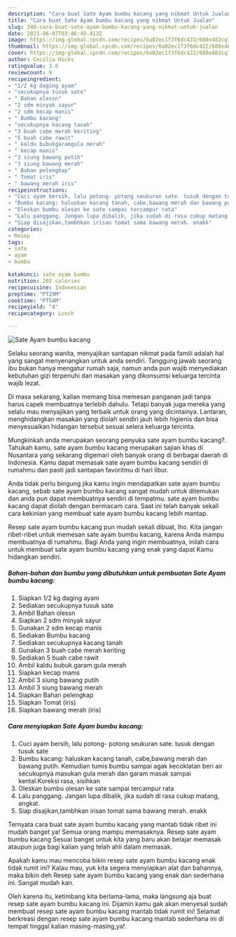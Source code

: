 ```yaml
---
description: "Cara buat Sate Ayam bumbu kacang yang nikmat Untuk Jualan"
title: "Cara buat Sate Ayam bumbu kacang yang nikmat Untuk Jualan"
slug: 340-cara-buat-sate-ayam-bumbu-kacang-yang-nikmat-untuk-jualan
date: 2021-06-07T03:46:49.413Z
image: https://img-global.cpcdn.com/recipes/6a02ec1f3f6dc422/680x482cq70/sate-ayam-bumbu-kacang-foto-resep-utama.jpg
thumbnail: https://img-global.cpcdn.com/recipes/6a02ec1f3f6dc422/680x482cq70/sate-ayam-bumbu-kacang-foto-resep-utama.jpg
cover: https://img-global.cpcdn.com/recipes/6a02ec1f3f6dc422/680x482cq70/sate-ayam-bumbu-kacang-foto-resep-utama.jpg
author: Cecilia Hicks
ratingvalue: 3.6
reviewcount: 9
recipeingredient:
- "1/2 kg daging ayam"
- "secukupnya tusuk sate"
- " Bahan olessn"
- "2 sdm minyak sayur"
- "2 sdm kecap manis"
- " Bumbu kacang"
- "secukupnya kacang tanah"
- "3 buah cabe merah keriting"
- "5 buah cabe rawit"
- " kaldu bubukgaramgula merah"
- " kecap manis"
- "3 siung bawang putih"
- "3 siung bawang merah"
- " Bahan pelengkap"
- " Tomat iris"
- " bawang merah iris"
recipeinstructions:
- "Cuci ayam bersih, lalu potong- potong seukuran sate. tusuk dengan tusuk sate"
- "Bumbu kacang: haluskan kacang tanah, cabe,bawang merah dan bawang putih. Kemudian tumis bumbu sampai agak kecoklatan beri air secukupnya masukan gula merah dan garam masak sampai kental.Koreksi rasa, sisihkan"
- "Oleskan bumbu olesan ke sate sampai tercampur rata"
- "Lalu panggang. Jangan lupa dibalik, jika sudah di rasa cukup matang, angkat."
- "Siap disajikan,tambhkan irisan tomat sama bawang merah. enakk"
categories:
- Resep
tags:
- sate
- ayam
- bumbu

katakunci: sate ayam bumbu 
nutrition: 202 calories
recipecuisine: Indonesian
preptime: "PT29M"
cooktime: "PT54M"
recipeyield: "4"
recipecategory: Lunch

---
```



![Sate Ayam bumbu kacang](https://img-global.cpcdn.com/recipes/6a02ec1f3f6dc422/680x482cq70/sate-ayam-bumbu-kacang-foto-resep-utama.jpg)

Selaku seorang wanita, menyajikan santapan nikmat pada famili adalah hal yang sangat menyenangkan untuk anda sendiri. Tanggung jawab seorang ibu bukan hanya mengatur rumah saja, namun anda pun wajib menyediakan kebutuhan gizi terpenuhi dan masakan yang dikonsumsi keluarga tercinta wajib lezat.

Di masa  sekarang, kalian memang bisa memesan panganan jadi tanpa harus capek membuatnya terlebih dahulu. Tetapi banyak juga mereka yang selalu mau menyajikan yang terbaik untuk orang yang dicintainya. Lantaran, menghidangkan masakan yang diolah sendiri jauh lebih higienis dan bisa menyesuaikan hidangan tersebut sesuai selera keluarga tercinta. 



Mungkinkah anda merupakan seorang penyuka sate ayam bumbu kacang?. Tahukah kamu, sate ayam bumbu kacang merupakan sajian khas di Nusantara yang sekarang digemari oleh banyak orang di berbagai daerah di Indonesia. Kamu dapat memasak sate ayam bumbu kacang sendiri di rumahmu dan pasti jadi santapan favoritmu di hari libur.

Anda tidak perlu bingung jika kamu ingin mendapatkan sate ayam bumbu kacang, sebab sate ayam bumbu kacang sangat mudah untuk ditemukan dan anda pun dapat membuatnya sendiri di tempatmu. sate ayam bumbu kacang dapat diolah dengan bermacam cara. Saat ini telah banyak sekali cara kekinian yang membuat sate ayam bumbu kacang lebih mantap.

Resep sate ayam bumbu kacang pun mudah sekali dibuat, lho. Kita jangan ribet-ribet untuk memesan sate ayam bumbu kacang, karena Anda mampu membuatnya di rumahmu. Bagi Anda yang ingin membuatnya, inilah cara untuk membuat sate ayam bumbu kacang yang enak yang dapat Kamu hidangkan sendiri.

<!--inarticleads1-->

##### Bahan-bahan dan bumbu yang dibutuhkan untuk pembuatan Sate Ayam bumbu kacang:

1. Siapkan 1/2 kg daging ayam
1. Sediakan secukupnya tusuk sate
1. Ambil  Bahan olessn
1. Siapkan 2 sdm minyak sayur
1. Gunakan 2 sdm kecap manis
1. Sediakan  Bumbu kacang
1. Sediakan secukupnya kacang tanah
1. Gunakan 3 buah cabe merah keriting
1. Sediakan 5 buah cabe rawit
1. Ambil  kaldu bubuk.garam.gula merah
1. Siapkan  kecap manis
1. Ambil 3 siung bawang putih
1. Ambil 3 siung bawang merah
1. Siapkan  Bahan pelengkap
1. Siapkan  Tomat (iris)
1. Siapkan  bawang merah (iris)




<!--inarticleads2-->

##### Cara menyiapkan Sate Ayam bumbu kacang:

1. Cuci ayam bersih, lalu potong- potong seukuran sate. tusuk dengan tusuk sate
1. Bumbu kacang: haluskan kacang tanah, cabe,bawang merah dan bawang putih. Kemudian tumis bumbu sampai agak kecoklatan beri air secukupnya masukan gula merah dan garam masak sampai kental.Koreksi rasa, sisihkan
1. Oleskan bumbu olesan ke sate sampai tercampur rata
1. Lalu panggang. Jangan lupa dibalik, jika sudah di rasa cukup matang, angkat.
1. Siap disajikan,tambhkan irisan tomat sama bawang merah. enakk




Ternyata cara buat sate ayam bumbu kacang yang mantab tidak ribet ini mudah banget ya! Semua orang mampu memasaknya. Resep sate ayam bumbu kacang Sesuai banget untuk kita yang baru akan belajar memasak ataupun juga bagi kalian yang telah ahli dalam memasak.

Apakah kamu mau mencoba bikin resep sate ayam bumbu kacang enak tidak rumit ini? Kalau mau, yuk kita segera menyiapkan alat dan bahannya, maka bikin deh Resep sate ayam bumbu kacang yang enak dan sederhana ini. Sangat mudah kan. 

Oleh karena itu, ketimbang kita berlama-lama, maka langsung aja buat resep sate ayam bumbu kacang ini. Dijamin kamu gak akan menyesal sudah membuat resep sate ayam bumbu kacang mantab tidak rumit ini! Selamat berkreasi dengan resep sate ayam bumbu kacang mantab sederhana ini di tempat tinggal kalian masing-masing,ya!.

